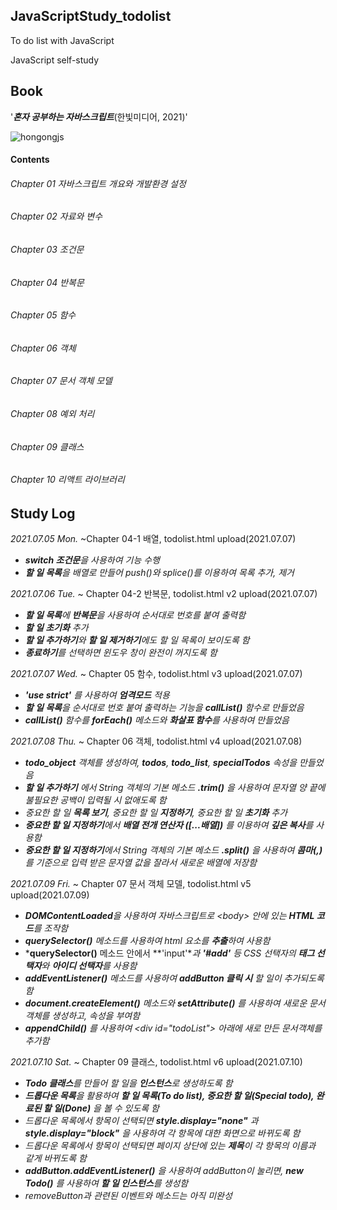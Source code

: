 ## JavaScriptStudy_todolist
To do list with JavaScript

JavaScript self-study

## Book
'***혼자 공부하는 자바스크립트***(한빛미디어, 2021)'

![hongongjs](https://user-images.githubusercontent.com/69896250/124748870-95ea1d00-df5e-11eb-9e98-5aba9280f9f4.jpeg)


#### Contents
###### Chapter 01 자바스크립트 개요와 개발환경 설정

###### Chapter 02 자료와 변수

###### Chapter 03 조건문

###### Chapter 04 반복문

###### Chapter 05 함수

###### Chapter 06 객체

###### Chapter 07 문서 객체 모델

###### Chapter 08 예외 처리

###### Chapter 09 클래스

###### Chapter 10 리액트 라이브러리


## Study Log
*2021.07.05 Mon.* ~Chapter 04-1 배열, todolist.html upload(2021.07.07)
  - ***switch 조건문**을 사용하여 기능 수행*
  - ***할 일 목록**을 배열로 만들어 push()와 splice()를 이용하여 목록 추가, 제거*

*2021.07.06 Tue.* ~ Chapter 04-2 반복문, todolist.html v2 upload(2021.07.07)
  - ***할 일 목록**에 **반복문**을 사용하여 순서대로 번호를 붙여 출력함*
  - ***할 일 초기화** 추가*
  - ***할 일 추가하기**와 **할 일 제거하기**에도 할 일 목록이 보이도록 함*
  - ***종료하기**를 선택하면 윈도우 창이 완전이 꺼지도록 함*

*2021.07.07 Wed.* ~ Chapter 05 함수, todolist.html v3 upload(2021.07.07)
  - ***'use strict'** 를 사용하여 **엄격모드** 적용*
  - ***할 일 목록**을 순서대로 번호 붙여 출력하는 기능을 **callList()** 함수로 만들었음*
  - ***callList()** 함수를 **forEach()** 메소드와 **화살표 함수**를 사용하여 만들었음*

*2021.07.08 Thu.* ~ Chapter 06 객체, todolist.html v4 upload(2021.07.08)
  - ***todo_object** 객체를 생성하여, **todos**, **todo_list**, **specialTodos** 속성을 만들었음*
  - ***할 일 추가하기** 에서 String 객체의 기본 메소드 **.trim()** 을 사용하여 문자열 양 끝에 불필요한 공백이 입력될 시 없애도록 함*
  - *중요한 할 일 **목록 보기**, 중요한 할 일 **지정하기**, 중요한 할 일 **초기화** 추가*
  - ***중요한 할 일 지정하기**에서 **배열 전개 연산자 ([\.\.\.배열])** 를 이용하여 **깊은 복사**를 사용함*
  - ***중요한 할 일 지정하기**에서 String 객체의 기본 메소드 **.split()** 을 사용하여 **콤마(,)** 를 기준으로 입력 받은 문자열 값을 잘라서 새로운 배열에 저장함*

*2021.07.09 Fri.* ~ Chapter 07 문서 객체 모델, todolist.html v5 upload(2021.07.09)
  - ***DOMContentLoaded**을 사용하여 자바스크립트로 *<body*> 안에 있는 **HTML 코드**를 조작함*
  - ***querySelector()** 메소드를 사용하여 html 요소를 **추출**하여 사용함*
  - ***querySelector()** 메소드 안에서 **'input'**과 **'#add'** 등 CSS 선택자의 **태그 선택자**와 **아이디 선택자**를 사용함*
  - ***addEventListener()** 메소드를 사용하여 **addButton 클릭 시** 할 일이 추가되도록 함*
  - ***document.createElement()** 메소드와 **setAttribute()** 를 사용하여 새로운 문서객체를 생성하고, 속성을 부여함*
  - ***appendChild()** 를 사용하여 ***<div id*="todoList"*>** *아래에 새로 만든 문서객체를 추가함*

*2021.07.10 Sat.* ~ Chapter 09 클래스, todolist.html v6 upload(2021.07.10)
  - ***Todo 클래스**를 만들어 할 일을 **인스턴스**로 생성하도록 함*
  - ***드롭다운 목록**을 활용하여 **할 일 목록(To do list), 중요한 할 일(Special todo), 완료된 할 일(Done)** 을 볼 수 있도록 함*
  - *드롭다운 목록에서 항목이 선택되면 **style.display="none"** 과 **style.display="block"** 을 사용하여 각 항목에 대한 화면으로 바뀌도록 함*
  - *드롭다운 목록에서 항목이 선택되면 페이지 상단에 있는 **제목**이 각 항목의 이름과 같게 바뀌도록 함*
  - ***addButton.addEventListener()** 을 사용하여 addButton이 눌리면, **new Todo()** 를 사용하여 **할 일 인스턴스**를 생성함*
  - *removeButton과 관련된 이벤트와 메소드는 아직 미완성*
